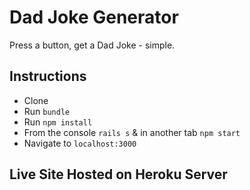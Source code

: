 # Dad Joke Generator

Press a button, get a Dad Joke - simple.

## Instructions
* Clone
* Run `bundle`
* Run `npm install`
* From the console `rails s` & in another tab `npm start`
* Navigate to `localhost:3000`

## Live Site Hosted on Heroku Server


